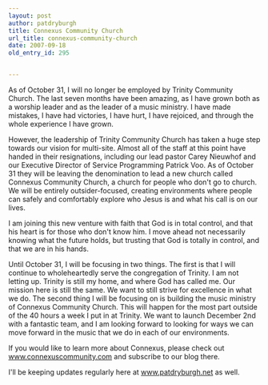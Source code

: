 ```yaml
---
layout: post
author: patdryburgh
title: Connexus Community Church
url_title: connexus-community-church
date: 2007-09-18
old_entry_id: 295


---
```


As of October 31, I will no longer be employed by Trinity Community Church. The last seven months have been amazing, as I have grown both as a worship leader and as the leader of a music ministry. I have made mistakes, I have had victories, I have hurt, I have rejoiced, and through the whole experience I have grown.

However, the leadership of Trinity Community Church has taken a huge step towards our vision for multi-site. Almost all of the staff at this point have handed in their resignations, including our lead pastor Carey Nieuwhof and our Executive Director of Service Programming Patrick Voo. As of October 31 they will be leaving the denomination to lead a new church called Connexus Community Church, a church for people who don't go to church. We will be entirely outsider-focused, creating environments where people can safely and comfortably explore who Jesus is and what his call is on our lives.

I am joining this new venture with faith that God is in total control, and that his heart is for those who don't know him. I move ahead not necessarily knowing what the future holds, but trusting that God is totally in control, and that we are in his hands.

Until October 31, I will be focusing in two things. The first is that I will continue to wholeheartedly serve the congregation of Trinity. I am not letting up. Trinity is still my home, and where God has called me. Our mission here is still the same. We want to still strive for excellence in what we do. The second thing I will be focusing on is building the music ministry of Connexus Community Church. This will happen for the most part outside of the 40 hours a week I put in at Trinity. We want to launch December 2nd with a fantastic team, and I am looking forward to looking for ways we can move forward in the music that we do in each of our environments.

If you would like to learn more about Connexus, please check out www.connexuscommunity.com and subscribe to our blog there.

I'll be keeping updates regularly here at www.patdryburgh.net as well.